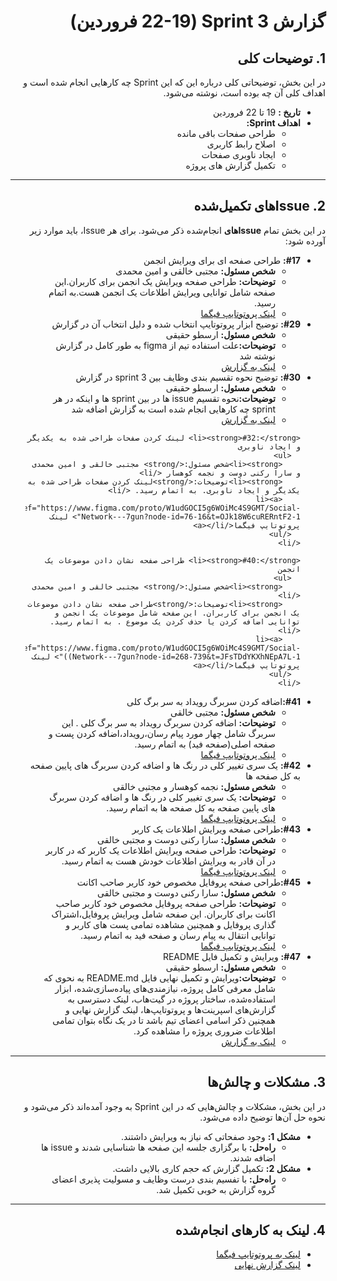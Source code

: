 <div dir="rtl" align="right">

# گزارش Sprint 3 (22-19 فروردین)

## 1. توضیحات کلی
در این بخش، توضیحاتی کلی درباره این که این Sprint چه کارهایی انجام شده است و اهداف کلی آن چه بوده است، نوشته می‌شود.

- **تاریخ‌ :** 19 تا 22 فروردین
- **اهداف Sprint:**
  - طراحی صفحات باقی مانده
  - اصلاح رابط کاربری
  - ایجاد ناوبری صفحات
  - تکمیل گزارش های پروژه

---

## <h2 dir="rtl"> 2. Issue‌های تکمیل‌شده </h2>
در این بخش تمام **Issue‌های** انجام‌شده ذکر می‌شود. برای هر Issue، باید موارد زیر آورده شود:

<ul dir="rtl">
  <li><strong>#17:</strong> طراحی صفحه ای برای ویرایش انجمن
      <ul>
        <li><strong>شخص مسئول:</strong> مجتبی خالقی و امین محمدی </li>
        <li><strong>توضیحات:</strong> طراحی صفحه ویرایش یک انجمن برای کاربران.این صفحه شامل توانایی ویرایش اطلاعات یک انجمن هست.به اتمام رسید. </li>
        <li><a href="https://www.figma.com/proto/W1udGOCI5g6WOiMc4S9GMT/Social-Network---7gun?node-id=268-739&t=JFsTDdYKXhNEpA7L-1))https://www.figma.com/proto/W1udGOCI5g6WOiMc4S9GMT/Social-Network---7gun?node-id=193-687&t=PU2gthzJ1H3S6Kcw-1"> لینک پروتوتایپ فیگما</a></li>
      </ul>
    </li>
    <li><strong>#29:</strong>  توضیح ابزار پروتوتایپ انتخاب شده و دلیل انتخاب آن در گزارش
      <ul>
        <li><strong>شخص مسئول:</strong> ارسطو حقیقی </li>
        <li><strong>توضیحات:</strong>علت استفاده تیم از figma به طور کامل در گزارش نوشته شد</li>
        <li><a href="https://docs.google.com/document/d/16yNkjdHMuNY2Qr_G1Uqiz4pqbTHJamUH/edit#heading=h.ymeqgotjk9kq">لینک به گزارش</a></li>
      </ul>
    </li>
    <li><strong>#30:</strong> توضیح نحوه تقسیم بندی وظایف بین 3 sprint در گزارش
      <ul>
        <li><strong>شخص مسئول:</strong> ارسطو حقیقی </li>
        <li><strong>توضیحات:</strong>نحوه تقسیم issue ها در بین sprint ها و اینکه در هر sprint چه کارهایی انجام شده است به گزارش اضافه شد</li>
        <li><a href="https://docs.google.com/document/d/16yNkjdHMuNY2Qr_G1Uqiz4pqbTHJamUH/edit#heading=h.xynum7bzzwuj">لینک به گزارش</a></li>
      </ul>
    </li>

    <li><strong>#32:</strong> لینک کردن صفحات طراحی شده به یکدیگر و ایجاد ناوبری
      <ul>
        <li><strong>شخص مسئول:</strong> مجتبی خالقی و امین محمدی و سارا رکنی دوست و نجمه کوهسار </li>
        <li><strong>توضیحات:</strong>لینک کردن صفحات طراحی شده به یکدیگر و ایجاد ناوبری. به اتمام رسید. </li>
        <li><a href="https://www.figma.com/proto/W1udGOCI5g6WOiMc4S9GMT/Social-Network---7gun?node-id=76-16&t=OJk18W6cuRERntF2-1"> لینک پروتوتایپ فیگما</a></li>
      </ul>
    </li>
  
    <li><strong>#40:</strong> طراحی صفحه نشان دادن موضوعات یک انجمن
      <ul>
        <li><strong>شخص مسئول:</strong> مجتبی خالقی و امین محمدی </li>
        <li><strong>توضیحات:</strong>طراحی صفحه نشان دادن موضوعات یک انجمن برای کاربران. این صفحه شامل موضوعات یک انجمن و توانایی اضافه کردن یا حذف کردن یک موضوع . به اتمام رسید. </li>
        <li><a href="https://www.figma.com/proto/W1udGOCI5g6WOiMc4S9GMT/Social-Network---7gun?node-id=268-739&t=JFsTDdYKXhNEpA7L-1))"> لینک پروتوتایپ فیگما</a></li>
      </ul>
    </li>
   

  <li><strong>#41:</strong>اضافه کردن سربرگ رویداد به سر برگ کلی
    <ul>
      <li><strong>شخص مسئول:</strong>  مجتبی خالقی </li>
      <li><strong>توضیحات:</strong> اضافه کردن سربرگ رویداد به سر برگ کلی . این سربرگ شامل چهار مورد پیام رسان،رویداد،اضافه کردن پست و صفحه اصلی(صفحه فید) به اتمام رسید.</li>
      <li><a href="https://www.figma.com/file/xyzhttps://www.figma.com/proto/W1udGOCI5g6WOiMc4S9GMT/Social-Network---7gun?node-id=287-825&t=JrwQlK7Otb9NnlUr-1https://www.figma.com/proto/W1udGOCI5g6WOiMc4S9GMT/Social-Network---7gun?node-id=287-825&t=JFsTDdYKXhNEpA7L-1">لینک پروتوتایپ فیگما</a></li>
    </ul>
  </li>

  <li><strong>#42:</strong> یک سری تغییر کلی در رنگ ها و اضافه کردن سربرگ های پایین صفحه به کل صفحه ها
    <ul>
      <li><strong>شخص مسئول:</strong> نجمه کوهسار و مجتبی خالقی  </li>
      <li><strong>توضیحات:</strong> یک سری تغییر کلی در رنگ ها و اضافه کردن سربرگ های پایین صفحه به کل صفحه ها به اتمام رسید.</li>
      <li><a href="https://www.figma.com/proto/W1udGOCI5g6WOiMc4S9GMT/Social-Network---7gun?node-id=76-16&t=OJk18W6cuRERntF2-1">لینک پروتوتایپ فیگما</a></li>
    </ul>
  </li>


  <li><strong>#43:</strong>طراحی صفحه ویرایش اطلاعات یک کاربر
    <ul>
      <li><strong>شخص مسئول:</strong> سارا رکنی دوست و مجتبی خالقی </li>
      <li><strong>توضیحات:</strong> طراحی صفحه ویرایش اطلاعات یک کاربر که در کاربر در آن قادر به ویرایش اطلاعات خودش هست به اتمام رسید.</li>
      <li><a href="https://www.figma.com/file/xyzhttps://www.figma.com/proto/W1udGOCI5g6WOiMc4S9GMT/Social-Network---7gun?node-id=287-825&t=JrwQlK7Otb9NnlUr-1https://www.figma.com/proto/W1udGOCI5g6WOiMc4S9GMT/Social-Network---7gun?node-id=364-712&t=pvE5abfr57MtWv54-1">لینک پروتوتایپ فیگما</a></li>
    </ul>
  </li>

  </li>
  <li><strong>#45:</strong>طراحی صفحه پروفایل مخصوص خود کاربر صاحب اکانت
    <ul>
      <li><strong>شخص مسئول:</strong> سارا رکنی دوست و مجتبی خالقی </li>
      <li><strong>توضیحات:</strong> طراحی صفحه پروفایل مخصوص خود کاربر صاحب اکانت برای کاربران. این صفحه شامل ویرایش پروفایل،اشتراک گذاری پروفایل و همچنین مشاهده تمامی پست های کاربر و توانایی انتقال به پیام رسان و صفحه فید به اتمام رسید.</li>
      <li><a href="https://www.figma.com/file/xyzhttps://www.figma.com/proto/W1udGOCI5g6WOiMc4S9GMT/Social-Network---7gun?node-id=287-825&t=JrwQlK7Otb9NnlUr-1">لینک پروتوتایپ فیگما</a></li>
    </ul>
  </li>

 <li><strong>#47:</strong> ویرایش و تکمیل فایل README
      <ul>
        <li><strong>شخص مسئول:</strong> ارسطو حقیقی </li>
        <li><strong>توضیحات:</strong>ویرایش و تکمیل نهایی فایل README.md به نحوی که شامل معرفی کامل پروژه، نیازمندی‌های پیاده‌سازی‌شده، ابزار استفاده‌شده، ساختار پروژه در گیت‌هاب، لینک دسترسی به گزارش‌های اسپرینت‌ها و پروتوتایپ‌ها، لینک گزارش نهایی و همچنین ذکر اسامی اعضای تیم باشد تا در یک نگاه بتوان تمامی اطلاعات ضروری پروژه را مشاهده کرد.</li>
        <li><a href="README.md">لینک به گزارش</a></li>
      </ul>
</li>
</ul>

---

## 3. مشکلات و چالش‌ها
در این بخش، مشکلات و چالش‌هایی که در این Sprint به وجود آمده‌اند ذکر می‌شود و نحوه حل آن‌ها توضیح داده می‌شود.

- **مشکل 1:** وجود صفحاتی که نیاز به ویرایش داشتند.
  - **راه‌حل:** با برگزاری جلسه این صفحه ها شناسایی شدند و issue ها اضافه شدند.
- **مشکل 2:** تکمیل گزارش که حجم کاری بالایی داشت.
  - **راه‌حل:** با تفسیم بندی درست وظایف و مسولیت پذیری اعضای گروه گزارش به خوبی تکمیل شد.




---

## 4. لینک به کارهای انجام‌شده
- [لینک به پروتوتایپ فیگما](https://www.figma.com/design/W1udGOCI5g6WOiMc4S9GMT/Social-Network---7gun?node-id=0-1&p=f&t=8CMGot1cSL8SzlAj-0)
- [لینک گزارش نهایی](https://docs.google.com/document/d/16yNkjdHMuNY2Qr_G1Uqiz4pqbTHJamUH/edit)

</div>
